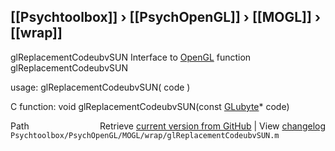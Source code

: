 ## [[Psychtoolbox]] &#8250; [[PsychOpenGL]] &#8250; [[MOGL]] &#8250; [[wrap]]

glReplacementCodeubvSUN  Interface to [OpenGL](OpenGL) function glReplacementCodeubvSUN  
  
usage:  glReplacementCodeubvSUN( code )  
  
C function:  void glReplacementCodeubvSUN(const [GLubyte](GLubyte)\* code)  




<div class="code_header" style="text-align:right;">
  <span style="float:left;">Path&nbsp;&nbsp;</span> <span class="counter">Retrieve <a href=
  "https://raw.github.com/Psychtoolbox-3/Psychtoolbox-3/beta/Psychtoolbox/PsychOpenGL/MOGL/wrap/glReplacementCodeubvSUN.m">current version from GitHub</a> | View <a href=
  "https://github.com/Psychtoolbox-3/Psychtoolbox-3/commits/beta/Psychtoolbox/PsychOpenGL/MOGL/wrap/glReplacementCodeubvSUN.m">changelog</a></span>
</div>
<div class="code">
  <code>Psychtoolbox/PsychOpenGL/MOGL/wrap/glReplacementCodeubvSUN.m</code>
</div>

